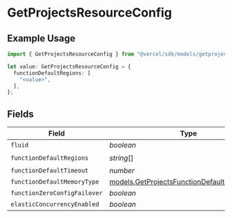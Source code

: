 # GetProjectsResourceConfig

## Example Usage

```typescript
import { GetProjectsResourceConfig } from "@vercel/sdk/models/getprojectsop.js";

let value: GetProjectsResourceConfig = {
  functionDefaultRegions: [
    "<value>",
  ],
};
```

## Fields

| Field                                                                                            | Type                                                                                             | Required                                                                                         | Description                                                                                      |
| ------------------------------------------------------------------------------------------------ | ------------------------------------------------------------------------------------------------ | ------------------------------------------------------------------------------------------------ | ------------------------------------------------------------------------------------------------ |
| `fluid`                                                                                          | *boolean*                                                                                        | :heavy_minus_sign:                                                                               | N/A                                                                                              |
| `functionDefaultRegions`                                                                         | *string*[]                                                                                       | :heavy_check_mark:                                                                               | N/A                                                                                              |
| `functionDefaultTimeout`                                                                         | *number*                                                                                         | :heavy_minus_sign:                                                                               | N/A                                                                                              |
| `functionDefaultMemoryType`                                                                      | [models.GetProjectsFunctionDefaultMemoryType](../models/getprojectsfunctiondefaultmemorytype.md) | :heavy_minus_sign:                                                                               | N/A                                                                                              |
| `functionZeroConfigFailover`                                                                     | *boolean*                                                                                        | :heavy_minus_sign:                                                                               | N/A                                                                                              |
| `elasticConcurrencyEnabled`                                                                      | *boolean*                                                                                        | :heavy_minus_sign:                                                                               | N/A                                                                                              |